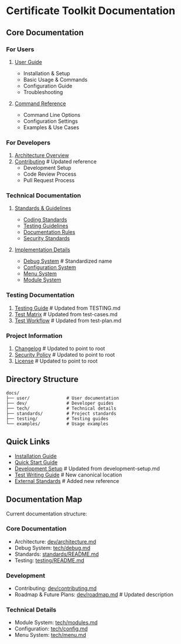 # Certificate Toolkit Documentation

## Core Documentation

### For Users

1. [User Guide](user/README.md)
   - Installation & Setup
   - Basic Usage & Commands
   - Configuration Guide
   - Troubleshooting

2. [Command Reference](user/commands.md)
   - Command Line Options
   - Configuration Settings
   - Examples & Use Cases

### For Developers

1. [Architecture Overview](dev/architecture.md)
2. [Contributing](../CONTRIBUTING.md)        # Updated reference
   - Development Setup
   - Code Review Process
   - Pull Request Process

### Technical Documentation

1. [Standards & Guidelines](standards/README.md)
   - [Coding Standards](standards/coding.md)
   - [Testing Guidelines](standards/testing.md)
   - [Documentation Rules](standards/documentation.md)
   - [Security Standards](standards/security.md)

2. [Implementation Details](tech/README.md)
   - [Debug System](tech/debug.md)                # Standardized name
   - [Configuration System](tech/config.md)
   - [Menu System](tech/menu.md)
   - [Module System](tech/modules.md)

### Testing Documentation

1. [Testing Guide](testing/README.md)     # Updated from TESTING.md
2. [Test Matrix](testing/test-matrix.md)  # Updated from test-cases.md
3. [Test Workflow](testing/workflow.md)   # Updated from test-plan.md

### Project Information

1. [Changelog](../../CHANGELOG.md)         # Updated to point to root
2. [Security Policy](../../SECURITY.md)    # Updated to point to root
3. [License](../../LICENSE.md)             # Updated to point to root

## Directory Structure

```
docs/
├── user/              # User documentation
├── dev/               # Developer guides
├── tech/              # Technical details
├── standards/         # Project standards
├── testing/           # Testing guides
└── examples/          # Usage examples
```

## Quick Links

- [Installation Guide](user/installation.md)
- [Quick Start Guide](user/quickstart.md)
- [Development Setup](dev/setup.md)     # Updated from development-setup.md
- [Test Writing Guide](testing/writing-tests.md)   # New canonical location
- [External Standards](standards/references.md)  # Added new reference

## Documentation Map

Current documentation structure:

### Core Documentation

- Architecture: [dev/architecture.md](dev/architecture.md)
- Debug System: [tech/debug.md](tech/debug.md)
- Standards: [standards/README.md](standards/README.md)
- Testing: [testing/README.md](testing/README.md)

### Development

- Contributing: [dev/contributing.md](dev/contributing.md)
- Roadmap & Future Plans: [dev/roadmap.md](dev/roadmap.md)  # Updated description

### Technical Details

- Module System: [tech/modules.md](tech/modules.md)
- Configuration: [tech/config.md](tech/config.md)
- Menu System: [tech/menu.md](tech/menu.md)
